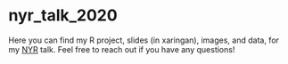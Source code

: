 # nyr_talk_2020

Here you can find my R project, slides (in xaringan), images, and data, for my [NYR](https://rstats.ai/nyr/#about) talk. Feel free to reach out if you have any questions! 
